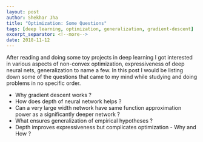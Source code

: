 ```yaml
---
layout: post
author: Shekhar Jha
title: "Optimization: Some Questions"
tags: [deep learning, optimization, generalization, gradient-descent]
excerpt_separator: <!--more-->
date: 2018-11-12
---
```


After reading and doing some toy projects in deep learning I got interested in various aspects of non-convex optimization,
expressiveness of deep neural nets, generalization to name a few. <!--more-->In this post I would be listing down some of the questions that came to my mind while studying and doing problems in no specific order.

* Why gradient descent works ?
* How does depth of neural network helps ?
* Can a very large width network have same function approximation power as a significantly deeper network ?
* What ensures generalization of empirical hypotheses ?
* Depth improves expressiveness but complicates optimization - Why and How ?

